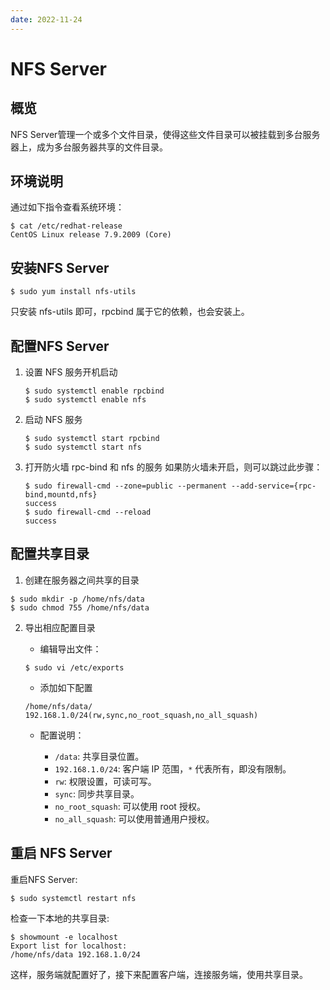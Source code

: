 ```yaml
---
date: 2022-11-24
---
```


# NFS Server

## 概览

NFS Server管理一个或多个文件目录，使得这些文件目录可以被挂载到多台服务器上，成为多台服务器共享的文件目录。

## 环境说明

通过如下指令查看系统环境：

```
$ cat /etc/redhat-release 
CentOS Linux release 7.9.2009 (Core)
```

## 安装NFS Server

```
$ sudo yum install nfs-utils
```

只安装 nfs-utils 即可，rpcbind 属于它的依赖，也会安装上。

## 配置NFS Server

1. 设置 NFS 服务开机启动
    ```
    $ sudo systemctl enable rpcbind
    $ sudo systemctl enable nfs
    ```

2. 启动 NFS 服务
    ```
    $ sudo systemctl start rpcbind
    $ sudo systemctl start nfs
    ```

3. 打开防火墙 rpc-bind 和 nfs 的服务
如果防火墙未开启，则可以跳过此步骤：
    ```
    $ sudo firewall-cmd --zone=public --permanent --add-service={rpc-bind,mountd,nfs}
    success
    $ sudo firewall-cmd --reload
    success
    ```

## 配置共享目录

1. 创建在服务器之间共享的目录
```
$ sudo mkdir -p /home/nfs/data
$ sudo chmod 755 /home/nfs/data
```

2. 导出相应配置目录
    - 编辑导出文件：
    ```
    $ sudo vi /etc/exports
    ```
    
    - 添加如下配置
    ```
    /home/nfs/data/     192.168.1.0/24(rw,sync,no_root_squash,no_all_squash)
    ```
    
    - 配置说明：
        
        - `/data`: 共享目录位置。
        - `192.168.1.0/24`: 客户端 IP 范围，`*` 代表所有，即没有限制。
        - `rw`: 权限设置，可读可写。
        - `sync`: 同步共享目录。
        - `no_root_squash`: 可以使用 root 授权。
        - `no_all_squash`: 可以使用普通用户授权。
            

## 重启 NFS Server

重启NFS Server:
```
$ sudo systemctl restart nfs
```

检查一下本地的共享目录:
```
$ showmount -e localhost
Export list for localhost:
/home/nfs/data 192.168.1.0/24
```

这样，服务端就配置好了，接下来配置客户端，连接服务端，使用共享目录。